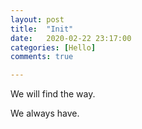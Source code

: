 ```yaml
---
layout: post
title:  "Init"
date:   2020-02-22 23:17:00 
categories: [Hello]
comments: true

---
```


We will find the way. <br>

We always have.